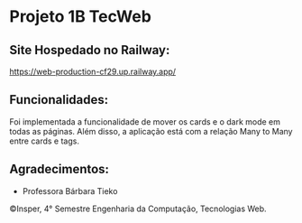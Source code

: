 # Projeto 1B TecWeb
## Site Hospedado no Railway:
https://web-production-cf29.up.railway.app/

## Funcionalidades:
Foi implementada a funcionalidade de mover os cards e o dark mode em todas as páginas. Além disso, a aplicação está com a relação Many to Many entre cards e tags.  

## Agradecimentos:
- Professora Bárbara Tieko

©Insper, 4° Semestre Engenharia da Computação, Tecnologias Web.